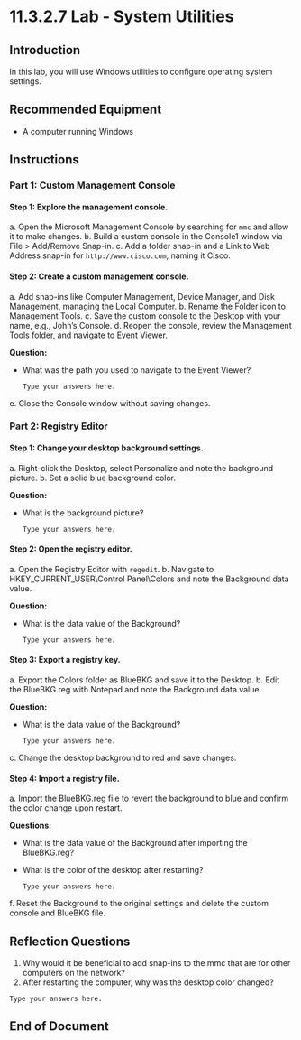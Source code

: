 # 11.3.2.7 Lab - System Utilities

## Introduction

In this lab, you will use Windows utilities to configure operating system settings.

## Recommended Equipment

- A computer running Windows

## Instructions

### Part 1: Custom Management Console

#### Step 1: Explore the management console.
a. Open the Microsoft Management Console by searching for `mmc` and allow it to make changes.
b. Build a custom console in the Console1 window via File > Add/Remove Snap-in.
c. Add a folder snap-in and a Link to Web Address snap-in for `http://www.cisco.com`, naming it Cisco.

#### Step 2: Create a custom management console.
a. Add snap-ins like Computer Management, Device Manager, and Disk Management, managing the Local Computer.
b. Rename the Folder icon to Management Tools.
c. Save the custom console to the Desktop with your name, e.g., John’s Console.
d. Reopen the console, review the Management Tools folder, and navigate to Event Viewer.

**Question:**
- What was the path you used to navigate to the Event Viewer?
  
  `Type your answers here.`

e. Close the Console window without saving changes.

### Part 2: Registry Editor

#### Step 1: Change your desktop background settings.
a. Right-click the Desktop, select Personalize and note the background picture.
b. Set a solid blue background color.

**Question:**
- What is the background picture?

  `Type your answers here.`

#### Step 2: Open the registry editor.
a. Open the Registry Editor with `regedit`.
b. Navigate to HKEY_CURRENT_USER\Control Panel\Colors and note the Background data value.

**Question:**
- What is the data value of the Background?

  `Type your answers here.`

#### Step 3: Export a registry key.
a. Export the Colors folder as BlueBKG and save it to the Desktop.
b. Edit the BlueBKG.reg with Notepad and note the Background data value.

**Question:**
- What is the data value of the Background?

  `Type your answers here.`

c. Change the desktop background to red and save changes.

#### Step 4: Import a registry file.
a. Import the BlueBKG.reg file to revert the background to blue and confirm the color change upon restart.

**Questions:**
- What is the data value of the Background after importing the BlueBKG.reg?
- What is the color of the desktop after restarting?

  `Type your answers here.`

f. Reset the Background to the original settings and delete the custom console and BlueBKG file.

## Reflection Questions
1. Why would it be beneficial to add snap-ins to the mmc that are for other computers on the network?
2. After restarting the computer, why was the desktop color changed?

`Type your answers here.`

## End of Document
